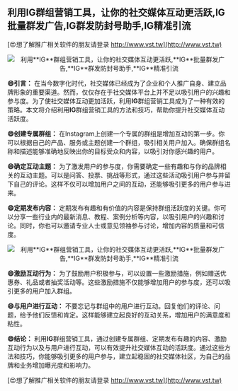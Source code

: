 ## **利用**IG**群组营销工具，让你的社交媒体互动更活跃,**IG**批量群发广告,**IG**群发防封号助手,**IG**精准引流**

[😍想了解推广相关软件的朋友请登录 http://www.vst.tw](http://www.vst.tw)

 <center><img src="https://vst.tw/MP4/tuiguang/png/1.png" alt="利用**IG**群组营销工具，让你的社交媒体互动更活跃,**IG**批量群发广告,**IG**群发防封号助手,**IG**精准引流"></center>

**😄引言：**
在当今数字化时代，社交媒体已经成为了企业和个人推广自身、建立品牌形象的重要渠道。然而，仅仅存在于社交媒体平台上并不足以吸引用户的兴趣和参与度。为了使社交媒体互动更加活跃，利用**IG**群组营销工具成为了一种有效的策略。本文将介绍利用**IG**群组营销工具的方法和技巧，帮助你提升社交媒体互动活跃度。

**😄创建专属群组：**
在Instagram上创建一个专属的群组是增加互动的第一步。你可以根据自己的产品、服务或主题创建一个群组，吸引相关用户加入。确保群组名称和描述能够准确地反映出你的目标受众和内容，以吸引对你感兴趣的用户。

**😄确定互动主题：**
为了激发用户的参与度，你需要确定一些有趣和与你的品牌相关的互动主题。可以是问答、投票、挑战等形式，通过这些活动吸引用户参与并留下自己的评论。这样不仅可以增加用户之间的互动，还能够吸引更多的用户参与进来。

**😄定期发布内容：**
定期发布有趣和有价值的内容是保持群组活跃度的关键。你可以分享一些行业内的最新消息、教程、案例分析等内容，以吸引用户的兴趣和讨论。同时，你也可以邀请专业人士或意见领袖参与讨论，增加内容的质量和可信度。

 <center><img src="https://vst.tw/MP4/tuiguang/png/3.png" alt="利用**IG**群组营销工具，让你的社交媒体互动更活跃,**IG**批量群发广告,**IG**群发防封号助手,**IG**精准引流"></center>

**😄激励互动行为：**
为了鼓励用户积极参与，可以设置一些激励措施，例如赠送优惠券、礼品或者抽奖活动等。这些激励措施不仅能够增加用户的参与度，还可以吸引更多的用户加入群组。

**😄与用户进行互动：**
不要忘记与群组中的用户进行互动。回复他们的评论、问题，给予他们反馈和肯定。这样能够建立起良好的互动关系，增加用户的满意度和粘性。

**😄结论：**
利用**IG**群组营销工具，通过创建专属群组、定期发布有趣的内容、激励互动行为以及与用户进行互动，可以有效提升社交媒体互动的活跃度。通过这些方法和技巧，你能够吸引更多的用户参与，建立起稳固的社交媒体社区，为自己的品牌和业务增加曝光度和影响力。

[😍想了解推广相关软件的朋友请登录 http://www.vst.tw](http://www.vst.tw)



